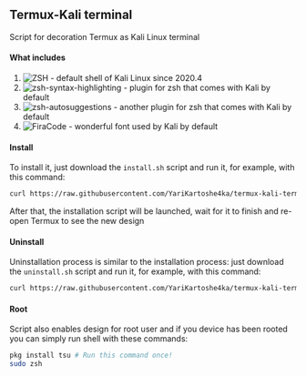 ## Termux-Kali terminal

Script for decoration Termux as Kali Linux terminal


#### What includes

1. ![ZSH](https://github.com/zsh-users/zsh) - default shell of Kali Linux since 2020.4 
2. ![zsh-syntax-highlighting](https://github.com/zsh-users/zsh-syntax-highlighting) - plugin for zsh that comes with Kali by default
3. ![zsh-autosuggestions](https://github.com/zsh-users/zsh-autosuggestions) - another plugin for zsh that comes with Kali by default
4. ![FiraCode](https://github.com/tonsky/FiraCode) - wonderful font used by Kali by default


#### Install

To install it, just download the `install.sh` script and run it, for example, with this command:

```sh
curl https://raw.githubusercontent.com/YariKartoshe4ka/termux-kali-terminal/master/install.sh | bash
```

After that, the installation script will be launched, wait for it to finish and re-open Termux to see the new design


#### Uninstall

Uninstallation process is similar to the installation process: just download the `uninstall.sh` script and run it, for example, with this command:

```sh
curl https://raw.githubusercontent.com/YariKartoshe4ka/termux-kali-terminal/master/uninstall.sh | bash
```


#### Root

Script also enables design for root user and if you device has been rooted you can simply run shell with these commands:

```sh
pkg install tsu # Run this command once!
sudo zsh
```
